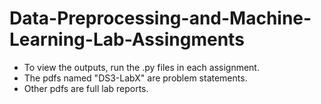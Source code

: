 # Data-Preprocessing-and-Machine-Learning-Lab-Assingments
* To view the outputs, run the .py files in each assignment.
* The pdfs named "DS3-LabX" are problem statements.
* Other pdfs are full lab reports.
